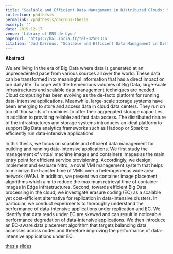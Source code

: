 ```yaml
---
title: "Scalable and Efficient Data Management in Distributed Clouds: Service Provisioning and Data Processing"
collection: phdthesis
permalink: /phdthesis/darrous-thesis
excerpt: ''
date: 2019-12-17
venue: 'Library of ENS de Lyon'
paperurl: 'https://hal.inria.fr/tel-02501316'
citation: 'Jad Darrous. "Scalable and Efficient Data Management in Distributed Clouds: Service Provisioning and Data Processing". Ph.D. thesis, Dec. 2019, ENS de Lyon, France.'
---
```


**Abstract**

We are living in the era of Big Data where data is generated at an unprecedented pace from various sources all over the world. These data can be transformed into meaningful information that has a direct impact on our daily life. To cope with the tremendous volumes of Big Data, large-scale infrastructures and scalable data management techniques are needed. Cloud computing has been evolving as the de-facto platform for running data-intensive applications. Meanwhile, large-scale storage systems have been emerging to store and access data in cloud data centers. They run on top of thousands of machines to offer their aggregated storage capacities, in addition to providing reliable and fast data access. The distributed nature of the infrastructures and storage systems introduces an ideal platform to support Big Data analytics frameworks such as Hadoop or Spark to efficiently run data-intensive applications.

In this thesis, we focus on scalable and efficient data management for building and running data-intensive applications. We first study the management of virtual machine images and containers images as the main entry point for efficient service provisioning. Accordingly, we design, implement and evaluate Nitro, a novel VMI management system that helps to minimize the transfer time of VMIs over a heterogeneous wide area network (WAN). In addition, we present two container image placement algorithms which aim to reduce the maximum retrieval time of container images in Edge infrastructures. Second, towards efficient Big Data processing in the cloud, we investigate erasure coding (EC) as a scalable yet cost-efficient alternative for replication in data-intensive clusters. In particular, we conduct experiments to thoroughly understand the performance of data-intensive applications under replication and EC. We identify that data reads under EC are skewed and can result in noticeable performance degradation of data-intensive applications. We then introduce an EC-aware data placement algorithm that targets balancing data accesses across nodes and therefore improving the performance of data-intensive applications under EC.


[thesis](../files/thesis_jad_darrous.pdf) [slides](../files/thesis_slides.pdf)
